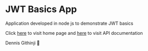 # JWT Basics App

Application developed in node js to demonstrate JWT basics

Click [here](https://jwt-basics-app.herokuapp.com) to visit home page and [here](https://documenter.getpostman.com/view/7588688/Uz5Gpbyu) to visit API documentation

Dennis Githinji 🚀️
